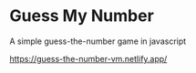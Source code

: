 # Guess My Number
 A simple guess-the-number game in javascript
 
https://guess-the-number-vm.netlify.app/
